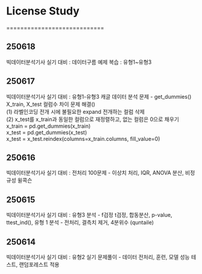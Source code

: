# License Study  
  
============================  
  
## 250618  
빅데이터분석기사 실기 대비 : 데이터구름 예제 복습 : 유형1~유형3  
  
## 250617  
빅데이터분석기사 실기 대비 : 유형1-유형3 캐글 데이터 분석 문제 - get_dummies() X_train, X_test 컬럼수 차이 문제 해결()  
(1) 라벨인코딩 전개 시에 불필요한 expand 전개하는 컬럼 삭제  
(2) x_test를 x_train과 동일한 컬럼으로 재정렬하고, 없는 컬럼은 0으로 채우기  
x_train = pd.get_dummies(x_train)  
x_test = pd.get_dummies(x_test)  
x_test = x_test.reindex(columns=x_train.columns, fill_value=0)  
  
## 250616  
빅데이터분석기사 실기 대비 : 전처리 100문제 - 이상치 처리, IQR, ANOVA 분산, 비정규성 윌콕슨  
  
## 250615  
빅데이터분석기사 실기 대비 : 유형3 분석 - f검정 t검정, 합동분산, p-value, ttest_ind(), 유형 1 분석 - 전처리, 결측치 제거, 4분위수 (quntaile)  
  
## 250614  
빅데이터분석기사 실기 대비 : 유형2 실기 문제풀이 - 데이터 전처리, 훈련, 모델 성능 테스트, 랜덤포레스트 적용  

